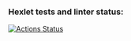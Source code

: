 ### Hexlet tests and linter status:
[![Actions Status](https://github.com/ibrg/python-project-lvl1/workflows/hexlet-check/badge.svg)](https://github.com/ibrg/python-project-lvl1/actions)